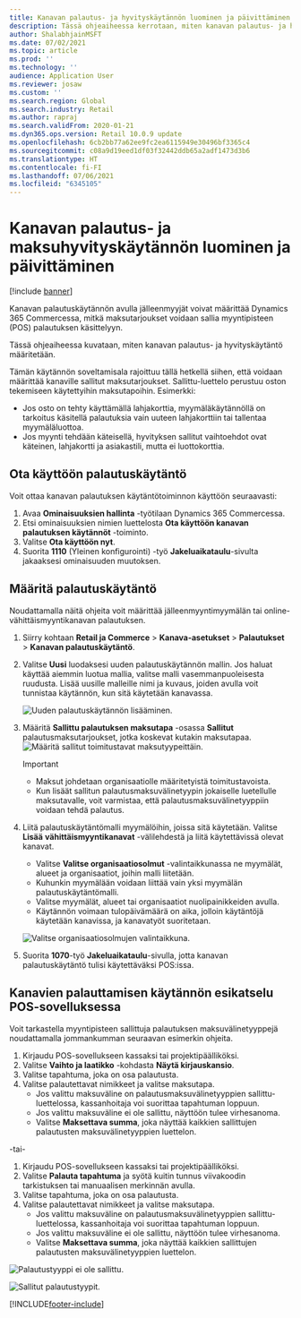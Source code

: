 ```yaml
---
title: Kanavan palautus- ja hyvityskäytännön luominen ja päivittäminen
description: Tässä ohjeaiheessa kerrotaan, miten kanavan palautus- ja hyvityskäytäntö määritetään.
author: ShalabhjainMSFT
ms.date: 07/02/2021
ms.topic: article
ms.prod: ''
ms.technology: ''
audience: Application User
ms.reviewer: josaw
ms.custom: ''
ms.search.region: Global
ms.search.industry: Retail
ms.author: rapraj
ms.search.validFrom: 2020-01-21
ms.dyn365.ops.version: Retail 10.0.9 update
ms.openlocfilehash: 6cb2bb77a62ee9fc2ea6115949e30496bf3365c4
ms.sourcegitcommit: c08a9d19eed1df03f32442ddb65a2adf1473d3b6
ms.translationtype: HT
ms.contentlocale: fi-FI
ms.lasthandoff: 07/06/2021
ms.locfileid: "6345105"
---
```

# <a name="create-and-update-a-returns-and-refunds-policy-for-a-channel"></a>Kanavan palautus- ja maksuhyvityskäytännön luominen ja päivittäminen

[!include [banner](includes/banner.md)]

Kanavan palautuskäytännön avulla jälleenmyyjät voivat määrittää Dynamics 365 Commercessa, mitkä maksutarjoukset voidaan sallia myyntipisteen (POS) palautuksen käsittelyyn.  

Tässä ohjeaiheessa kuvataan, miten kanavan palautus- ja hyvityskäytäntö määritetään.

Tämän käytännön soveltamisala rajoittuu tällä hetkellä siihen, että voidaan määrittää kanaville sallitut maksutarjoukset. Sallittu-luettelo perustuu oston tekemiseen käytettyihin maksutapoihin. Esimerkki:

- Jos osto on tehty käyttämällä lahjakorttia, myymäläkäytännöllä on tarkoitus käsitellä palautuksia vain uuteen lahjakorttiin tai tallentaa myymäläluottoa. 
- Jos myynti tehdään käteisellä, hyvityksen sallitut vaihtoehdot ovat käteinen, lahjakortti ja asiakastili, mutta ei luottokorttia. 

## <a name="enable-return-policy"></a>Ota käyttöön palautuskäytäntö

Voit ottaa kanavan palautuksen käytäntötoiminnon käyttöön seuraavasti:

1. Avaa **Ominaisuuksien hallinta** -työtilaan Dynamics 365 Commercessa.
1. Etsi ominaisuuksien nimien luettelosta **Ota käyttöön kanavan palautuksen käytännöt** -toiminto.
1. Valitse **Ota käyttöön nyt**.
1. Suorita **1110** (Yleinen konfigurointi) -työ **Jakeluaikataulu**-sivulta jakaaksesi ominaisuuden muutoksen. 

## <a name="configure-return-policy"></a>Määritä palautuskäytäntö

Noudattamalla näitä ohjeita voit määrittää jälleenmyyntimyymälän tai online-vähittäismyyntikanavan palautuksen.

1. Siirry kohtaan **Retail ja Commerce** \> **Kanava-asetukset** \> **Palautukset** \> **Kanavan palautuskäytäntö**.

1. Valitse **Uusi** luodaksesi uuden palautuskäytännön mallin. Jos haluat käyttää aiemmin luotua mallia, valitse malli vasemmanpuoleisesta ruudusta. Lisää uusille malleille nimi ja kuvaus, joiden avulla voit tunnistaa käytännön, kun sitä käytetään kanavassa.

   ![Uuden palautuskäytännön lisääminen.](media/Return-policy-page1.png)
     
   
1. Määritä **Sallittu palautuksen maksutapa** -osassa **Sallitut** palautusmaksutarjoukset, jotka koskevat kutakin maksutapaa.
   ![Määritä sallitut toimitustavat maksutyypeittäin.](media/Return-policy-page2.png)
   
    > [!IMPORTANT]
    > - Maksut johdetaan organisaatiolle määritetyistä toimitustavoista.
    > - Kun lisäät sallitun palautusmaksuvälinetyypin jokaiselle luetellulle maksutavalle, voit varmistaa, että palautusmaksuvälinetyyppiin voidaan tehdä palautus.
    
1. Liitä palautuskäytäntömalli myymälöihin, joissa sitä käytetään. Valitse **Lisää** **vähittäismyyntikanavat** -välilehdestä ja liitä käytettävissä olevat kanavat. 

    - Valitse **Valitse organisaatiosolmut** -valintaikkunassa ne myymälät, alueet ja organisaatiot, joihin malli liitetään.
    - Kuhunkin myymälään voidaan liittää vain yksi myymälän palautuskäytäntömalli.
    - Valitse myymälät, alueet tai organisaatiot nuolipainikkeiden avulla.
    - Käytännön voimaan tulopäivämäärä on aika, jolloin käytäntöjä käytetään kanavissa, ja kanavatyöt suoritetaan. 

    ![Valitse organisaatiosolmujen valintaikkuna.](media/Return-policy-page3.png)

1. Suorita **1070**-työ **Jakeluaikataulu**-sivulla, jotta kanavan palautuskäytäntö tulisi käytettäväksi POS:issa.

## <a name="preview-the-channel-return-policy-in-the-pos"></a>Kanavien palauttamisen käytännön esikatselu POS-sovelluksessa

Voit tarkastella myyntipisteen sallittuja palautuksen maksuvälinetyyppejä noudattamalla jommankumman seuraavan esimerkin ohjeita.

1. Kirjaudu POS-sovellukseen kassaksi tai projektipäälliköksi.
1. Valitse **Vaihto ja laatikko** -kohdasta **Näytä kirjauskansio**.
1. Valitse tapahtuma, joka on osa palautusta. 
1. Valitse palautettavat nimikkeet ja valitse maksutapa.  
    - Jos valittu maksuväline on palautusmaksuvälinetyyppien sallittu-luettelossa, kassanhoitaja voi suorittaa tapahtuman loppuun.
    - Jos valittu maksuväline ei ole sallittu, näyttöön tulee virhesanoma.
    - Valitse **Maksettava summa**, joka näyttää kaikkien sallittujen palautusten maksuvälinetyyppien luettelon.

-tai-

1. Kirjaudu POS-sovellukseen kassaksi tai projektipäälliköksi.
1. Valitse **Palauta tapahtuma** ja syötä kuitin tunnus viivakoodin tarkistuksen tai manuaalisen merkinnän avulla. 
1. Valitse tapahtuma, joka on osa palautusta. 
1. Valitse palautettavat nimikkeet ja valitse maksutapa.  
    - Jos valittu maksuväline on palautusmaksuvälinetyyppien sallittu-luettelossa, kassanhoitaja voi suorittaa tapahtuman loppuun.
    - Jos valittu maksuväline ei ole sallittu, näyttöön tulee virhesanoma.
    - Valitse **Maksettava summa**, joka näyttää kaikkien sallittujen palautusten maksuvälinetyyppien luettelon.

![Palautustyyppi ei ole sallittu.](media/Return-policy-page6.png)



![Sallitut palautustyypit.](media/Return-policy-page5.png)


[!INCLUDE[footer-include](../includes/footer-banner.md)]
